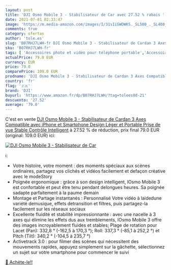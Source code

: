 ```yaml
---
layout: post
title: 'DJI Osmo Mobile 3 - Stabilisateur de Car avec 27.52 % rabais '
date: 2021-07-01 02:33:47
image: 'https://m.media-amazon.com/images/I/31sIiGWDWKS._SL500_._SL400_.jpg'
comments: true
category: ofertas
author: 'tole.es'
slug: 'B07RHJ7LWH-fr DJI Osmo Mobile 3 - Stabilisateur de Cardan 3 Axes...'
sku: 'B07RHJ7LWH-fr'
tags: [ 'Accessoires photo et vidéo pour téléphone portable','Accessoires téléphones portables','High-Tech','Supports et stabilisateurs pour téléphone portable','Téléphones portables et accessoires','dji', ]
actualPrice: 79.0 EUR
currency: EUR
price: 79.0
comparePrice: 109.0 EUR
prodname: 'DJI Osmo Mobile 3 - Stabilisateur de Cardan 3 Axes Compatible avec iPhone et Smartphone  Design Léger et Portable  Prise de vue Stable  Contrôle Intelligent'
country: 'fr'
flag: '🇫🇷'
brand: 'DJI'
buyurl: 'https://www.amazon.fr/dp/B07RHJ7LWH/?tag=tolees0d-21'
descuento: '27.52'
average: '79.0'
---
```


C'est en vente [DJI Osmo Mobile 3 - Stabilisateur de Cardan 3 Axes Compatible avec iPhone et Smartphone  Design Léger et Portable  Prise de vue Stable  Contrôle Intelligent](https://www.amazon.fr/dp/B07RHJ7LWH/?tag=tolees0d-21)  à  27.52 % de réduction, prix final  79.0 EUR (original: 109.0 EUR) ici:

[![DJI Osmo Mobile 3 - Stabilisateur de Car](https://m.media-amazon.com/images/I/31sIiGWDWKS._SL500_._SL400_.jpg)](https://www.amazon.fr/dp/B07RHJ7LWH/?tag=tolees0d-21)

ℹ️:

- Votre histoire, votre moment : des moments spéciaux aux scènes ordinaires, partagez vos clichés et vidéos facilement et defaçon créative avec le modeStory
- Poignée ergonomique : grâce à son design intelligent, lOsmo Mobile 3 est confortable et peut être tenu pendant delongues heures. Sa poignée sadapte parfaitement à la paume demain
- Montage et Partage instantanés : Personnalisé Votre vidéo à laidedune variété demusique, effets detransition et filtres, puis partagez-la facilement sur les réseaux sociaux
- Excellente fluidité et stabilité impressionnante : avec une nacelle à 3 axes qui élimine les effets dus aux tremblements, lOsmo Mobile 3 offre des images incroyablement fluides et stables; Plage de rotation pour Lacet (Pan): 332,8 ° (-162,5 à 170,3 °); Roll: 337,3 ° (-85,1 à 252,2 °) et Pitch (Tilt): 340,2 ° (-104,5 à 235,7 °)
- Activetrack 3.0 : pour filmer des scènes qui nécessitent des mouvements rapides, appuyez simplement sur la gâchette, sélectionnez un sujet sur votre smartphone pour commencer le suivi

[🛒 Achète-le!!](https://www.amazon.fr/dp/B07RHJ7LWH/?tag=tolees0d-21)

